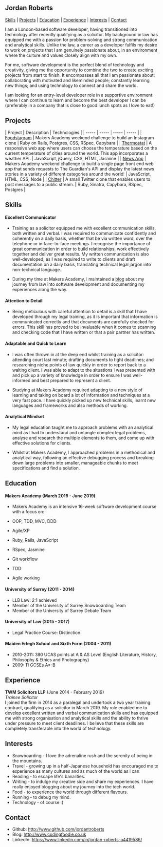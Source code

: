 ## Jordan Roberts

[Skills](#Skills) | [Projects](#Projects) | [Education](#Education) | [Experience](#Experience) | [Interests](#Interests) | [Contact](#Contact)

I am a London-based software developer, having transitioned into technology after recently qualifying as a solicitor. My background in law has equipped me with a passion for problem-solving and strong communication and analytical skills. Unlike the law, a career as a developer fulfils my desire to work on projects that I am genuinely passionate about, in an environment where the culture and values closely align with my own.

For me, software development is the perfect blend of technology and creativity, giving me the opportunity to combine the two to create exciting projects from start to finish. It encompasses all that I am passionate about: collaborating with motivated and likeminded people; constantly learning new things; and using technology to connect and share the world.

I am looking for an entry-level developer role in a supportive environment where I can continue to learn and become the best developer I can be (preferably in a company that is close to good lunch spots as I love to eat!)

## Projects

| Project | Description | Technologies |
| ----- | ----- | ----- | ----- |
| <a href="https://github.com/jordantroberts/Foodstagram">Foodstagram</a> | Makers Academy weekend challenge to build an Instagram clone | Ruby on Rails, Postgres, CSS, RSpec, Capybara |
| <a href="https://github.com/jordantroberts/thermostat-js">Thermostat</a> | A responsive web app where users can choose the temperature based on the current temperature of cities around the world. This app incorporates a weather API. | JavaScript, jQuery, CSS, HTML, Jasmine |
| <a href="https://github.com/makersacademy/news-summary-challenge">News App</a> | Makers Academy weekend challenge to build a single page front end web app that sends requests to The Guardian's API and display the latest news stories in a variety of different categories around the world! | JavaScript, HTML, CSS,  Node |
| <a href="https://github.com/jordantroberts/chitter-challenge">Chitter</a> | A small Twitter clone that enables users to post messages to a public stream. | Ruby, Sinatra, Capybara, RSpec, Postgres |

## Skills

#### Excellent Communicator  

- Training as a solicitor equipped me with excellent communication skills, both written and verbal. I was required to communicate confidently and coherently on a daily basis, whether that be via written word, over the telephone or in face-to-face meetings. I recognise the importance of great communication in order to build relationships, work effectively together and deliver great results. My written communication is also well-developed, as I was required to write to clients and draft documentation on a daily basis, translating technical legal jargon into non-technical language.

- During my time at Makers Academy, I maintained a <a href="www.codingfoodie.co.uk">blog</a> about my journey from law into software development and documenting my experiences along the way.

#### Attention to Detail

- Being meticulous with careful attention to detail is a skill that I have developed through my legal training, as it is important that information is communicated correctly and that documents are carefully checked for errors. This skill has proved to be invaluable when it comes to scanning and checking code that I have written or that a pair partner has written.

#### Adaptable and Quick to Learn

- I was often thrown in at the deep end whilst training as a solicitor: attending court last minute; drafting documents to tight deadlines; and researching niche points of law quickly in order to report back to a waiting client. I was able to adapt to the situations I was presented with and pick up a variety of knowledge in order to ensure I was well-informed and best prepared to represent a client.

- Studying at Makers Academy required adapting to a new style of learning and taking on board a lot of information and techniques at a very fast pace. I have quickly picked up  new technical skills, learnt new languages and frameworks and also methods of working.

#### Analytical Mindset

- My legal education taught me to approach problems with an analytical mind as I had to understand and untangle complex legal problems, analyse and research the multiple elements to them, and come up with effective solutions for  clients.

- Whilst at Makers Academy, I approached problems in a methodical and analytical way, following an effective debugging process and breaking down large problems into smaller, manageable chunks to meet specifications and find a solution.


## Education

#### Makers Academy (March 2019 - June 2019)

- Makers Academy is an intensive 16-week software development course  with a focus on:

- OOP, TDD, MVC, DDD
- Agile/XP
- Ruby, Rails, JavaScript
- RSpec, Jasmine
- Git workflow
- TDD
- Agile working

#### University of Surrey (2011 - 2014)

- LLB Law: 2:1 achieved
- Member of the University of Surrey Snowboarding Team
- Member of the University of Surrey Debate Team

#### University of Law (2015 - 2017)

- Legal Practice Course: Distinction

#### Maiden Erlegh School and Sixth Form (2004 - 2011)
- 2010-2011: 380 UCAS points at A & AS Level (English Literature, History, Philosophy & Ethics and Photography)
- 2009: 11 GCSEs A*-B

## Experience

**TWM Solicitors LLP** (June 2014 - February 2019)    
*Trainee Solicitor*  
I joined the firm in 2014 as a paralegal and undertook a two year training contract, qualifying as a solicitor in March 2019. My role enabled me to develop excellent written and verbal communication skills and has equipped me with strong organisation and analytical skills and the ability to thrive under pressure to meet client deadlines. I believe that these skills are completely transferable into the world of technology.

## Interests
- Snowboarding - I love the adrenaline rush and the serenity of being in the mountains.
- Travel - growing up in a half-Japanese household has encouraged me to experience as many cultures and as much of the world as I can.
- Reading - to escape life's banalities.
- Writing - to indulge my creative side and share my experiences. I have really enjoyed blogging about my journey into the tech world.
- Food - to experience the world through different flavours.
- Running - to debug my mind.
- Technology - of course :)

## Contact
- Github: http://www.github.com/jordantroberts
- Blog: http://www.codingfoodie.co.uk
- LinkedIn: https://www.linkedin.com/in/jordan-roberts-a4419586/
